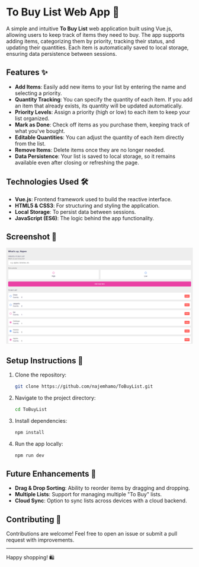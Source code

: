 # To Buy List Web App 🛒

A simple and intuitive **To Buy List** web application built using Vue.js, allowing users to keep track of items they need to buy. The app supports adding items, categorizing them by priority, tracking their status, and updating their quantities. Each item is automatically saved to local storage, ensuring data persistence between sessions.

## Features ✨

- **Add Items**: Easily add new items to your list by entering the name and selecting a priority.
- **Quantity Tracking**: You can specify the quantity of each item. If you add an item that already exists, its quantity will be updated automatically.
- **Priority Levels**: Assign a priority (high or low) to each item to keep your list organized.
- **Mark as Done**: Check off items as you purchase them, keeping track of what you've bought.
- **Editable Quantities**: You can adjust the quantity of each item directly from the list.
- **Remove Items**: Delete items once they are no longer needed.
- **Data Persistence**: Your list is saved to local storage, so it remains available even after closing or refreshing the page.

## Technologies Used 🛠️

- **Vue.js**: Frontend framework used to build the reactive interface.
- **HTML5 & CSS3**: For structuring and styling the application.
- **Local Storage**: To persist data between sessions.
- **JavaScript (ES6)**: The logic behind the app functionality.

## Screenshot 📸

<img src="assets/UI.png" width="800">

## Setup Instructions 🚀

1. Clone the repository:
   ```bash
   git clone https://github.com/najemhamo/ToBuyList.git
   ```
2. Navigate to the project directory:
   ```bash
   cd ToBuyList
   ```
3. Install dependencies:
   ```bash
   npm install
   ```
4. Run the app locally:
   ```bash
   npm run dev
   ```

## Future Enhancements 🔮

- **Drag & Drop Sorting**: Ability to reorder items by dragging and dropping.
- **Multiple Lists**: Support for managing multiple "To Buy" lists.
- **Cloud Sync**: Option to sync lists across devices with a cloud backend.

## Contributing 🤝

Contributions are welcome! Feel free to open an issue or submit a pull request with improvements.

---

Happy shopping! 🛍️
